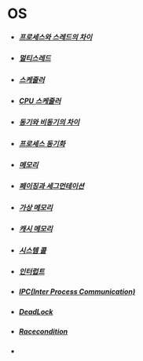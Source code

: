 # OS

- ##### [프로세스와 스레드의 차이](ProcessAndThread.md)

- ##### [멀티스레드](MultiThread.md)

- ##### [스케줄러](Scheduler.md)

- ##### [CPU 스케줄러](CPUSchedule.md)

- ##### [동기와 비동기의 차이](SyncAndAsync.md)

- ##### [프로세스 동기화](ProcessSync.md)

- ##### [메모리](Memory.md)

- ##### [페이징과 세그먼테이션](PagingAndSegmentation.md)

- ##### [가상 메모리](VirtualMemory.md)

- ##### [캐시 메모리](CacheMemory.md)

- ##### [시스템 콜](SystemCall.md)

- ##### [인터럽트](Interrupt.md)

- ##### [IPC(Inter Process Communication)](IPC.md)

- ##### [DeadLock](DeadLock.md)

- ##### [Racecondition](RaceCondition.md)

- 



